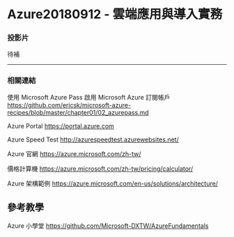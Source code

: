 # Azure20180912 - 雲端應用與導入實務

### 投影片
待補

---
### 相關連結
使用 Microsoft Azure Pass 啟用 Microsoft Azure 訂閱帳戶
https://github.com/ericsk/microsoft-azure-recipes/blob/master/chapter01/02_azurepass.md

Azure Portal
https://portal.azure.com

Azure Speed Test
http://azurespeedtest.azurewebsites.net/

Azure 官網
https://azure.microsoft.com/zh-tw/

價格計算機
https://azure.microsoft.com/zh-tw/pricing/calculator/

Azure 架構範例
https://azure.microsoft.com/en-us/solutions/architecture/

## 參考教學
Azure 小學堂
https://github.com/Microsoft-DXTW/AzureFundamentals

